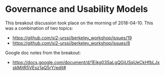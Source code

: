 Governance and Usability Models
===============================

This breakout discussion took place on the morning of 2018-04-10.  This was a combination of two topics:

* https://github.com/si2-urssi/berkeley_workshop/issues/19	
* https://github.com/si2-urssi/berkeley_workshop/issues/8

Google doc notes from the breakout:

* https://docs.google.com/document/d/1Eikg03SaLgQGjUSqUeCkHfbLJxskMitR5VEsz1aQ5rY/edit#

